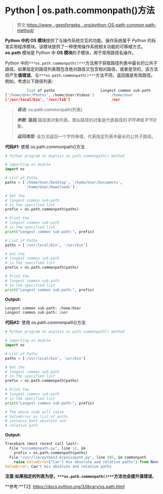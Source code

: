 # Python | os.path.commonpath()方法

> 原文:[https://www . geesforgeks . org/python-OS-path-common path-method/](https://www.geeksforgeeks.org/python-os-path-commonpath-method/)

**Python 中的 OS 模块**提供了与操作系统交互的功能。操作系统属于 Python 的标准实用程序模块。该模块提供了一种使用操作系统相关功能的可移植方式。 **os.path** 模块是 Python 中 **OS 模块**的子模块，用于常用路径名操作。

Python 中的`***os.path.commonpath()***`方法用于获取路径列表中最长的公共子路径。如果指定的路径列表既包含绝对路径又包含相对路径，或者是空的，该方法将产生**值错误**。与`***os.path.commonpath()***`方法不同，返回值是有效路径。
例如，考虑以下路径列表:

```py
          list of paths                     Longest common sub-path
['/home/User/Photos', /home/User/Videos']        /home/User          
['/usr/local/bin', '/usr/lib']                   /usr               

```

> ***语法:*** os.path.commonpath(列表)
> 
> ***参数:***
> **路径**:路径类对象列表。类似路径的对象是代表路径的*字符串*或*字节*对象。
> 
> ***返回类型:*** 该方法返回一个字符串值，代表指定列表中最长的公共子路径。

**代码#1:** 使用 os.path.commonpath()方法

```py
# Python program to explain os.path.commonpath() method 

# importing os module 
import os

# List of Paths
paths = ['/home/User/Desktop', '/home/User/Documents', 
         '/home/User/Downloads'] 

# Get the
# longest common sub-path
# in the specified list 
prefix = os.path.commonpath(paths)

# Print the 
# longest common sub-path
# in the specified list 
print("Longest common sub-path:", prefix)

# List of Paths
paths = ['/usr/local/bin', '/usr/bin'] 

# Get the
# longest common sub-path
# in the specified list 
prefix = os.path.commonpath(paths)

# Print the 
# longest common sub-path
# in the specified list 
print("Longest common sub-path:", prefix)
```

**Output:**

```py
Longest common sub-path: /home/User
Longest common sub-path: /usr

```

**代码#2:** 使用 os.path.commonpath()方法

```py
# Python program to explain os.path.commonpath() method 

# importing os module 
import os

# List of Paths
paths = ['/usr/local/bin', 'usr/bin'] 

# Get the
# longest common sub-path
# in the specified list 
prefix = os.path.commonpath(paths)

# Print the 
# longest common sub-path
# in the specified list 
print("Longest common sub-path:", prefix)

# The above code will raise
# ValueError as list of paths
# contains both absolute and
# relative path
```

**Output:**

```py
Traceback (most recent call last):
  File "oscommonpath.py", line 12, in 
    prefix = os.path.commonpath(paths)
  File "/usr/lib/python3.6/posixpath.py", line 505, in commonpath
    raise ValueError("Can't mix absolute and relative paths") from None
ValueError: Can't mix absolute and relative paths

```

**注意:**如果指定的列表为空，`***os.path.commonpath()***`方法也会提升**值错误**。

**参考:**T2】https://docs.python.org/3/library/os.path.html